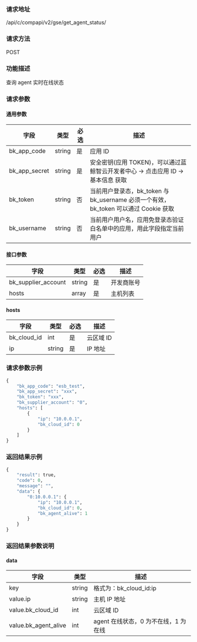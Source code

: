 ### 请求地址

/api/c/compapi/v2/gse/get_agent_status/

### 请求方法

POST

### 功能描述

查询 agent 实时在线状态

### 请求参数

#### 通用参数

| 字段          | 类型   | 必选 | 描述                                                                                    |
| ------------- | ------ | ---- | --------------------------------------------------------------------------------------- |
| bk_app_code   | string | 是   | 应用 ID                                                                                 |
| bk_app_secret | string | 是   | 安全密钥(应用 TOKEN)，可以通过蓝鲸智云开发者中心 -&gt; 点击应用 ID -&gt; 基本信息 获取 |
| bk_token      | string | 否   | 当前用户登录态，bk_token 与 bk_username 必须一个有效，bk_token 可以通过 Cookie 获取       |
| bk_username   | string | 否   | 当前用户用户名，应用免登录态验证白名单中的应用，用此字段指定当前用户                    |

#### 接口参数

| 字段                | 类型   | 必选 | 描述       |
| ------------------- | ------ | ---- | ---------- |
| bk_supplier_account | string | 是   | 开发商账号 |
| hosts               | array  | 是   | 主机列表   |

#### hosts

| 字段        | 类型   | 必选 | 描述      |
| ----------- | ------ | ---- | --------- |
| bk_cloud_id | int    | 是   | 云区域 ID |
| ip          | string | 是   | IP 地址   |

### 请求参数示例

```python
{
    "bk_app_code": "esb_test",
    "bk_app_secret": "xxx",
    "bk_token": "xxx",
    "bk_supplier_account": "0",
    "hosts": [
        {
            "ip": "10.0.0.1",
            "bk_cloud_id": 0
        }
    ]
}
```

### 返回结果示例

```python
{
    "result": true,
    "code": 0,
    "message": "",
    "data": {
        "0:10.0.0.1": {
            "ip": "10.0.0.1",
            "bk_cloud_id": 0,
            "bk_agent_alive": 1
        }
    }
}
```

### 返回结果参数说明

#### data

| 字段                 | 类型   | 描述                                 |
| -------------------- | ------ | ------------------------------------ |
| key                  | string | 格式为：bk_cloud_id:ip               |
| value.ip             | string | 主机 IP 地址                         |
| value.bk_cloud_id    | int    | 云区域 ID                            |
| value.bk_agent_alive | int    | agent 在线状态，0 为不在线，1 为在线 |
